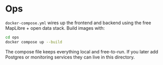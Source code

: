 # Ops

`docker-compose.yml` wires up the frontend and backend using the free MapLibre + open data stack. Build images with:

```bash
cd ops
docker compose up --build
```

The compose file keeps everything local and free-to-run. If you later add Postgres or monitoring services they can live in
this directory.
